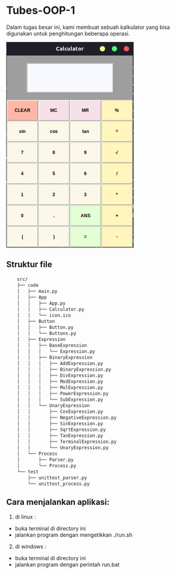 # Tubes-OOP-1
Dalam tugas besar ini, kami membuat sebuah kalkulator yang bisa digunakan untuk penghitungan beberapa operasi.

![](samplepic.png)

## Struktur file
        src/
        ├── code
        │   ├── main.py
        │   ├── App
        │   │   ├── App.py
        │   │   ├── Calculator.py
        │   │   └── icon.ico
        │   ├── Button
        │   │   ├── Button.py
        │   │   └── Buttons.py
        │   ├── Expression
        │   │   ├── BaseExpression
        │   │   │   └── Expression.py
        │   │   ├── BinaryExpression
        │   │   │   ├── AddExpression.py
        │   │   │   ├── BinaryExpression.py
        │   │   │   ├── DivExpression.py
        │   │   │   ├── ModExpression.py
        │   │   │   ├── MulExpression.py
        │   │   │   ├── PowerExpression.py
        │   │   │   └── SubExpression.py
        │   │   └── UnaryExpression
        │   │       ├── CosExpression.py
        │   │       ├── NegativeExpression.py
        │   │       ├── SinExpression.py
        │   │       ├── SqrtExpression.py
        │   │       ├── TanExpression.py
        │   │       ├── TerminalExpression.py
        │   │       └── UnaryExpression.py
        │   └── Process
        │       ├── Parser.py
        │       └── Process.py
        └── test
            ├── unittest_parser.py
            └── unittest_process.py

## Cara menjalankan aplikasi:
1. di linux :
 - buka terminal di directory ini
 - jalankan program dengan mengetikkan ./run.sh

2. di windows :
 - buka terminal di directory ini
 - jalankan program dengan perintah run.bat
